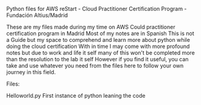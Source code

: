 Python files for AWS reStart - Cloud Practitioner Certification Program - Fundación Altius/Madrid

These are my files made during my time on AWS Could practitioner certification program in Madrid
Most of my notes are in Spanish
This is not a Guide but my space to comprehend and learn more about python while doing the cloud certification
With in time I may come with more profound notes but due to work and life it self many of this won't be completed more than the resolution to the lab it self
However if you find it useful, you can take and use whatever you need from the files here to follow your own journey in this field.

Files:

Helloworld.py
  First instance of python leaning the code

